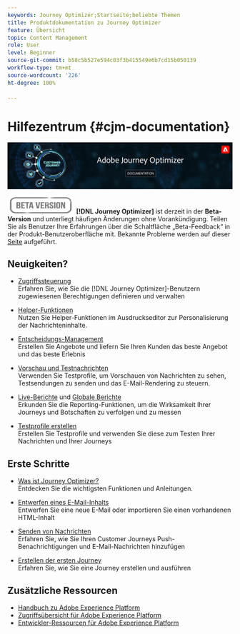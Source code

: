 ```yaml
---
keywords: Journey Optimizer;Startseite;beliebte Themen
title: Produktdokumentation zu Journey Optimizer
feature: Übersicht
topic: Content Management
role: User
level: Beginner
source-git-commit: b58c5b527e594c03f3b415549e6b7cd15b050139
workflow-type: tm+mt
source-wordcount: '226'
ht-degree: 100%

---
```


# Hilfezentrum {#cjm-documentation}

![](using/assets/do-not-localize/banner-cjm.png)

![](using/assets/do-not-localize/badge.png)
**[!DNL Journey Optimizer]** ist derzeit in der **Beta-Version** und unterliegt häufigen Änderungen ohne Vorankündigung. Teilen Sie als Benutzer Ihre Erfahrungen über die Schaltfläche „Beta-Feedback“ in der Produkt-Benutzeroberfläche mit. Bekannte Probleme werden auf dieser [Seite](using/known-issues.md) aufgeführt.

## Neuigkeiten?

* [Zugriffssteuerung](using/administration/permissions-overview.md) </br> Erfahren Sie, wie Sie die [!DNL Journey Optimizer]-Benutzern zugewiesenen Berechtigungen definieren und verwalten

* [Helper-Funktionen](using/personalization/functions/functions.md) </br> Nutzen Sie Helper-Funktionen im Ausdruckseditor zur Personalisierung der Nachrichteninhalte.

* [Entscheidungs-Management](using/offers/get-started/starting-offer-decisioning.md) </br> Erstellen Sie Angebote und liefern Sie Ihren Kunden das beste Angebot und das beste Erlebnis

* [Vorschau und Testnachrichten](using/preview.md) </br> Verwenden Sie Testprofile, um Vorschauen von Nachrichten zu sehen, Testsendungen zu senden und das E-Mail-Rendering zu steuern.

* [Live-Berichte](using/reports/live-report.md) und [Globale Berichte](using/reports/global-report.md)</br> Erkunden Sie die Reporting-Funktionen, um die Wirksamkeit Ihrer Journeys und Botschaften zu verfolgen und zu messen

* [Testprofile erstellen](using/building-journeys/creating-test-profiles.md) </br> Erstellen Sie Testprofile und verwenden Sie diese zum Testen Ihrer Nachrichten und Ihrer Journeys

## Erste Schritte

* [Was ist Journey Optimizer?](using/get-started.md) </br> Entdecken Sie die wichtigsten Funktionen und Anleitungen.

* [Entwerfen eines E-Mail-Inhalts](using/design-emails.md) </br> Entwerfen Sie eine neue E-Mail oder importieren Sie einen vorhandenen HTML-Inhalt

* [Senden von Nachrichten](using/building-journeys/journey.md) </br> Erfahren Sie, wie Sie Ihren Customer Journeys Push-Benachrichtigungen und E-Mail-Nachrichten hinzufügen

* [Erstellen der ersten Journey](using/building-journeys/journeys-uc.md) </br> Erfahren Sie, wie Sie eine Journey erstellen und ausführen

## Zusätzliche Ressourcen

* [Handbuch zu Adobe Experience Platform](https://experienceleague.adobe.com/docs/experience-platform/landing/home.html?lang=de)
* [Zugriffsübersicht für Adobe Experience Platform](https://experienceleague.adobe.com/docs/experience-platform/access-control/home.html?lang=de)
* [Entwickler-Ressourcen für Adobe Experience Platform](https://www.adobe.com/de/experience-platform/documentation-and-developer-resources.html)
